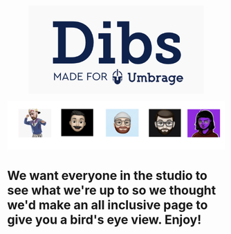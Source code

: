 <p align="center"> 
  <img src="dibs.png">
</p>

<div class="row">
<p align="center"> <img src="team.png">
 </p>
 </div> 


# We want everyone in the studio to see what we're up to so we thought we'd make an all inclusive page to give you a bird's eye view. Enjoy!
